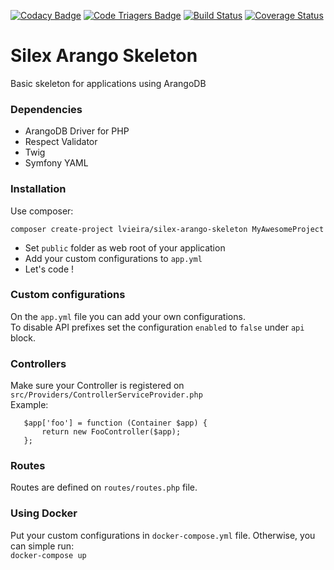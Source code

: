 [![Codacy Badge](https://api.codacy.com/project/badge/Grade/396ed54daa224865b504a83cbd42979a)](https://www.codacy.com/app/lucassouzavieira/Silex-Arango-Skeleton?utm_source=github.com&utm_medium=referral&utm_content=lucassouzavieira/Silex-Arango-Skeleton&utm_campaign=badger)
[![Code Triagers Badge](https://www.codetriage.com/lucassouzavieira/silex-arango-skeleton/badges/users.svg)](https://www.codetriage.com/lucassouzavieira/silex-arango-skeleton)
[![Build Status](https://travis-ci.org/lucassouzavieira/Silex-Arango-Skeleton.svg?branch=master)](https://travis-ci.org/lucassouzavieira/Silex-Arango-Skeleton)
[![Coverage Status](https://coveralls.io/repos/github/lucassouzavieira/Silex-Arango-Skeleton/badge.svg?branch=master)](https://coveralls.io/github/lucassouzavieira/Silex-Arango-Skeleton?branch=master)

# Silex Arango Skeleton

Basic skeleton for applications using ArangoDB


### Dependencies
* ArangoDB Driver for PHP  
* Respect Validator
* Twig
* Symfony YAML


### Installation
 Use composer:  

 `composer create-project lvieira/silex-arango-skeleton MyAwesomeProject`  

* Set `public` folder as web root of your application  
* Add your custom configurations to `app.yml`
* Let's code !

### Custom configurations  

On the `app.yml` file you can add your own configurations.  
To disable API prefixes set the configuration `enabled` to `false` under `api` block.

### Controllers

Make sure your Controller is registered on `src/Providers/ControllerServiceProvider.php`  
Example:

```
   $app['foo'] = function (Container $app) {
       return new FooController($app);
   };
```

### Routes

Routes are defined on `routes/routes.php` file. 

### Using Docker  
Put your custom configurations in `docker-compose.yml` file. Otherwise, you can simple run:  
`docker-compose up`
